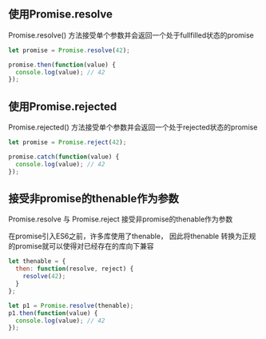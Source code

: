 
## 使用Promise.resolve
Promise.resolve() 方法接受单个参数并会返回一个处于fullfilled状态的promise

```js
let promise = Promise.resolve(42);

promise.then(function(value) {
  console.log(value); // 42
});

```

## 使用Promise.rejected
Promise.rejected() 方法接受单个参数并会返回一个处于rejected状态的promise
```js
let promise = Promise.reject(42);

promise.catch(function(value) {
  console.log(value); // 42
});
```

## 接受非promise的thenable作为参数
Promise.resolve 与 Promise.reject 接受非promise的thenable作为参数

在promise引入ES6之前，许多库使用了thenable， 因此将thenable 转换为正规的promise就可以使得对已经存在的库向下兼容

```js
let thenable = {
  then: function(resolve, reject) {
    resolve(42);
  }
};

let p1 = Promise.resolve(thenable);
p1.then(function(value) {
  console.log(value); // 42
});
```